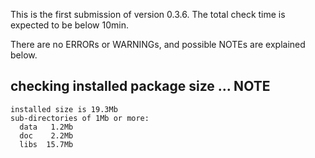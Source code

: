 This is the first submission of version 0.3.6. The total check time is expected to be below 10min.

There are no ERRORs or WARNINGs, and possible NOTEs are explained below.

## checking installed package size ... NOTE
    installed size is 19.3Mb
    sub-directories of 1Mb or more:
      data   1.2Mb
      doc    2.2Mb
      libs  15.7Mb
